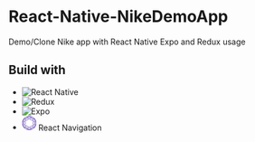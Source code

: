 # React-Native-NikeDemoApp

Demo/Clone Nike app with React Native Expo and Redux usage


## Build with
* ![React Native](https://img.shields.io/badge/React%20Native-20232A?style=for-the-badge&logo=react&logoColor=61DAFB)
* ![Redux](https://img.shields.io/badge/Redux-764abc?style=for-the-badge&logo=redux&logoColor=white)
* ![Expo](https://img.shields.io/badge/Expo-20232A?style=for-the-badge&logo=expo)
* <img src='./images/rn.svg' width='25' alt="reactNavigation" a="https://reactnavigation.org/"> React Navigation

